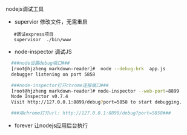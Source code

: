 nodejs调试工具
- supervior 修改文件，无需重启
```shell
   #调试express项目
   supervisor  ./bin/www
```
- node-inspector 调试JS
```bash
  ###node设置debug端口###
  [root@hjzheng markdown-reader]#  node --debug-brk  app.js
  debugger listening on port 5858

  ###node-inspector打开chrome连接端口###
  [root@hjzheng markdown-reader]# node-inspector --web-port=8899 
  Node Inspector v0.7.4
  Visit http://127.0.0.1:8899/debug?port=5858 to start debugging.

  ###用chrome打开url: http://127.0.0.1:8899/debug?port=5858###
```
- forever 让nodejs应用后台执行

